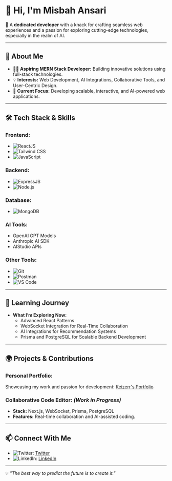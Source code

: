 # 👋 Hi, I'm **Misbah Ansari**

🚀 A **dedicated developer** with a knack for crafting seamless web experiences and a passion for exploring cutting-edge technologies, especially in the realm of AI.

---

## 🌟 **About Me**

- 👨‍💻 **Aspiring MERN Stack Developer:** Building innovative solutions using full-stack technologies.
- 💡 **Interests:** Web Development, AI Integrations, Collaborative Tools, and User-Centric Design.
- 🎯 **Current Focus:** Developing scalable, interactive, and AI-powered web applications.

---

## 🛠️ **Tech Stack & Skills**

### **Frontend:**
- ![ReactJS](https://img.shields.io/badge/-ReactJS-61DAFB?logo=react&logoColor=white&style=flat-square)
- ![Tailwind CSS](https://img.shields.io/badge/-TailwindCSS-38B2AC?logo=tailwind-css&logoColor=white&style=flat-square)
- ![JavaScript](https://img.shields.io/badge/-JavaScript-F7DF1E?logo=javascript&logoColor=black&style=flat-square)

### **Backend:**
- ![ExpressJS](https://img.shields.io/badge/-ExpressJS-000000?logo=express&logoColor=white&style=flat-square)
- ![Node.js](https://img.shields.io/badge/-Node.js-339933?logo=node.js&logoColor=white&style=flat-square)

### **Database:**
- ![MongoDB](https://img.shields.io/badge/-MongoDB-47A248?logo=mongodb&logoColor=white&style=flat-square)

### **AI Tools:**
- OpenAI GPT Models
- Anthropic AI SDK
- AIStudio APIs

### **Other Tools:**
- ![Git](https://img.shields.io/badge/-Git-F05032?logo=git&logoColor=white&style=flat-square)
- ![Postman](https://img.shields.io/badge/-Postman-FF6C37?logo=postman&logoColor=white&style=flat-square)
- ![VS Code](https://img.shields.io/badge/-VS%20Code-007ACC?logo=visual-studio-code&logoColor=white&style=flat-square)

---

## 📖 **Learning Journey**

- **What I’m Exploring Now:**
  - Advanced React Patterns
  - WebSocket Integration for Real-Time Collaboration
  - AI Integrations for Recommendation Systems
  - Prisma and PostgreSQL for Scalable Backend Development

---

## 🌍 **Projects & Contributions**

### **Personal Portfolio:**
Showcasing my work and passion for development: [Keizerr's Portfolio](https://keizerr.netlify.app/)

### **Collaborative Code Editor:** *(Work in Progress)*
- **Stack:** Next.js, WebSocket, Prisma, PostgreSQL
- **Features:** Real-time collaboration and AI-assisted coding.

---

## 📫 **Connect With Me**

- ![Twitter](https://img.shields.io/badge/-@Misbah8069-1DA1F2?logo=twitter&logoColor=white&style=flat-square): [Twitter](https://twitter.com/Misbah8069)
- ![LinkedIn](https://img.shields.io/badge/-Misbah%20Ansari-0A66C2?logo=linkedin&logoColor=white&style=flat-square): [LinkedIn](https://linkedin.com/in/misbah-ansari)

---

💡 *"The best way to predict the future is to create it."*
